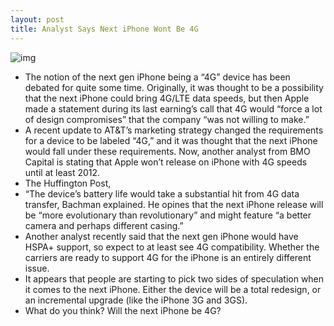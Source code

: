```yaml
---
layout: post
title: Analyst Says Next iPhone Wont Be 4G
---
```

![img](http://media.idownloadblog.com/wp-content/uploads/2010/11/iPhone-4GS.jpg)
* The notion of the next gen iPhone being a “4G” device has been debated for quite some time. Originally, it was thought to be a possibility that the next iPhone could bring 4G/LTE data speeds, but then Apple made a statement during its last earning’s call that 4G would “force a lot of design compromises” that the company “was not willing to make.”
* A recent update to AT&T’s marketing strategy changed the requirements for a device to be labeled “4G,” and it was thought that the next iPhone would fall under these requirements. Now, another analyst from BMO Capital is stating that Apple won’t release on iPhone with 4G speeds until at least 2012.
* The Huffington Post,
* “The device’s battery life would take a substantial hit from 4G data transfer, Bachman explained. He opines that the next iPhone release will be “more evolutionary than revolutionary” and might feature “a better camera and perhaps different casing.”
* Another analyst recently said that the next gen iPhone would have HSPA+ support, so expect to at least see 4G compatibility. Whether the carriers are ready to support 4G for the iPhone is an entirely different issue.
* It appears that people are starting to pick two sides of speculation when it comes to the next iPhone. Either the device will be a total redesign, or an incremental upgrade (like the iPhone 3G and 3GS).
* What do you think? Will the next iPhone be 4G?

